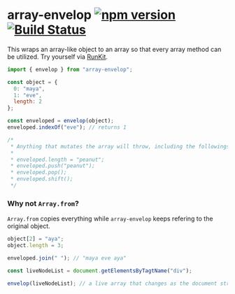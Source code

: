 # array-envelop [![npm version](https://badge.fury.io/js/array-envelop.svg)](https://badge.fury.io/js/array-envelop) [![Build Status](https://travis-ci.org/saschanaz/array-envelop.svg?branch=master)](https://travis-ci.org/saschanaz/array-envelop)

This wraps an array-like object to an array so that every array method can be utilized. Try yourself via [RunKit](https://npm.runkit.com/array-envelop).

```js
import { envelop } from "array-envelop";

const object = {
  0: "maya",
  1: "eve",
  length: 2
};

const enveloped = envelop(object);
enveloped.indexOf("eve"); // returns 1

/*
 * Anything that mutates the array will throw, including the followings:
 *
 * enveloped.length = "peanut";
 * enveloped.push("peanut");
 * enveloped.pop();
 * enveloped.shift();
 */
```

### Why not `Array.from`?

`Array.from` copies everything while `array-envelop` keeps refering to the original object.

```js
object[2] = "aya";
object.length = 3;

enveloped.join(" "); // "maya eve aya"
```

```js
const liveNodeList = document.getElementsByTagtName("div");

envelop(liveNodeList); // a live array that changes as the document structure does
```
